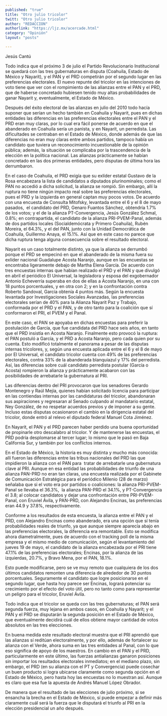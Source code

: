 ```yaml
---
published: "true"
title: "Otro julio tricolor"
twitt: "Otro julio tricolor"
author: "REDACCION"
authorlink: "https://ljz.mx/acercade.html"
category: "Opinión"
layout: "posts"

---
```



  Jesús Cantú 



  Todo indica que el próximo 3 de julio el Partido Revolucionario Institucional se quedará con las tres gubernaturas en disputa (Coahuila, Estado de México y Nayarit), y el PAN y el PRD competirán por el segundo lugar en las preferencias electorales. El nuevo repunte del tricolor en las intenciones de voto tiene que ver con el rompimiento de las alianzas entre el PAN y el PRD, que de haberse concretado hubiesen tenido muy altas probabilidades de ganar Nayarit y, eventualmente, el Estado de México.



  Después del éxito electoral de las alianzas en julio del 2010 todo hacía suponer que serían un hecho también en Coahuila y Nayarit, pues en dichas entidades las diferencias en las preferencias electorales entre el PAN y el PRD eran muy claras, por lo cual era fácil ponerse de acuerdo en que el abanderado en Coahuila sería un panista, y en Nayarit, un perredista. Las dificultades se centraban en el Estado de México, donde además de que las diferencias no eran muy claras entre ambos partidos, tampoco había un candidato que tuviera un reconocimiento incuestionable de la opinión pública; además, la situación se complicaba por la trascendencia de la elección en la política nacional. Las alianzas prácticamente se habían concretado en las dos primeras entidades, pero disputas de última hora las derrumbaron.



  En el caso de Coahuila, el PRD exigía que su exlíder estatal Gustavo de la Rosa encabezara la lista de candidatos a diputados plurinominales; como el PAN no accedió a dicha solicitud, la alianza se rompió. Sin embargo, allí la ruptura no tiene ningún impacto real sobre las preferencias electorales, pues el PRD y la izquierda en general captan muy pocos votos. De acuerdo con una encuesta de Consulta Mitofsky, levantada entre el 6 y el 8 de mayo pasados,  el candidato del PRD, Genaro Fuantos Sánchez, obtendría 1.7% de los votos; y el de la alianza PT-Convergencia, Jesús González Schmal, 0.8%; en contrapartida, el candidato de la alianza PRI-PVEM-Panal, además de dos partidos locales (Socialdemócrata y Primero Coahuila), Rubén Moreira, el 64.3%, y el del PAN, junto con la Unidad Democrática de Coahuila, Guillermo Anaya, el 15.1%. Así que en este caso no parece que dicha ruptura tenga alguna consecuencia sobre el resultado electoral.



  Nayarit es un caso totalmente distinto, ya que la alianza se derrumbó porque el PRD se empecinó en que el abanderado de la misma fuera su exlíder nacional Guadalupe Acosta Naranjo, aunque en las encuestas se encontraba ligeramente debajo de Martha Elena García. De acuerdo con tres encuestas internas que habían realizado el PRD y el PAN y que divulgó en abril el periódico El Universal, la legisladora y esposa del exgobernador Antonio Echeverría superaba en dos de ellas a Acosta Naranjo, en una con 18 puntos porcentuales, y en otra con 2; y en la confrontación contra Roberto Sandoval, García obtenía 4 puntos más. Según la encuesta levantada por Investigaciones Sociales Avanzadas, las preferencias electorales serían de 40% para la Alianza Nayarit Paz y Trabajo, conformada por el PRD y el PAN, y de otro tanto para la coalición que sí conformaron el PRI, el PVEM y el Panal.



  En este caso, el PAN se apoyaba en dichas encuestas para preferir la postulación de García, que fue candidata del PRD hace seis años, en tanto que el PRD insistía en Acosta Naranjo. Finalmente esto provocó la ruptura: el PAN postuló a García, y el PRD a Acosta Naranjo, pero cada quien por su cuenta. Esto modificó totalmente el panorama a pesar de las disputas internas tricolores, y, según una encuesta aplicada entre el 6 y el 8 de mayo por El Universal, el candidato tricolor cuenta con 49% de las preferencias electorales, contra 33% de la abanderada blanquiazul y 17% del perredista. Así, las diferencias sobre cuál candidato perredista postular (García o Acosta) rompieron la alianza y prácticamente acabaron con las posibilidades de arrebatarle la gubernatura al PRI.



  Las diferencias dentro del PRI provocaron que los senadores Gerardo Montenegro y Raúl Mejía, quienes habían solicitado licencia para participar en las contiendas internas por las candidaturas del tricolor, abandonaran sus aspiraciones y regresaran al Senado culpando al mandatario estatal, Ney González, de no respetar acuerdos previos y de imponer a su gente. Incluso estas disputas ocasionaron el cambio en la dirigencia estatal del tricolor, donde entró al relevo el diputado federal Manuel Cota Jiménez.



  En Nayarit, el PAN y el PRD parecen haber perdido una buena oportunidad de propinarle otro descalabro al tricolor. Y de mantenerse las encuestas, el PRD podría desplomarse al tercer lugar; lo mismo que le pasó en Baja California Sur, y también por los conflictos internos.



  En el Estado de México, la historia es muy distinta y mucho más conocida: allí fueron las diferencias entre las tribus nacionales del PRD las que impidieron la alianza con el PAN para  tratar de arrebatarle una gubernatura clave al PRI. Aunque en esa entidad las probabilidades de triunfo de una alianza PAN-PRD no eran tan claras, una encuesta realizada por el Gabinete de Comunicación Estratégica para el periódico Milenio (28 de marzo) señalaba que si el voto era por partidos o coaliciones: la alianza PRI-PVEM-Panal se llevaba el 36.3%,  la alianza PAN-PRD el 34.1%, y PT-Convergencia el 3.8; al colocar candidatos y dejar una confrontación entre PRI-PVEM-Panal, con Eruviel Ávila, y PAN-PRD, con Alejandro Encinas, las preferencias eran 44.9 y 37.8%, respectivamente.



  Conforme a los resultados de esta encuesta, la alianza entre el PAN y el PRD, con Alejandro Encinas como abanderado, era una opción que sí tenía probabilidades reales de triunfo, ya que aunque siempre aparecía abajo en las preferencias electorales, la diferencia era remontable. Esto se modifica ahora diametralmente, pues de acuerdo con el tracking poll de la misma empresa y el mismo medio de comunicación, según el levantamiento del jueves 19 de mayo, el candidato de la alianza encabezada por el PRI tiene 47.1% de las preferencias electorales; Encinas, por la alianza de las izquierdas, 20.7%, y Bravo Mena, por el PAN, 18.1%.



  Esto puede modificarse, pero se ve muy remoto que cualquiera de los dos últimos candidatos remonten una diferencia de alrededor de 30 puntos porcentuales. Seguramente el candidato que logre posicionarse en el segundo lugar, que hasta hoy parece ser Encinas, logrará potenciar su crecimiento por el efecto del voto útil, pero no tanto como para representar un peligro para el tricolor, Eruviel Ávila.



  Todo indica que el tricolor se queda con las tres gubernaturas; el PAN será segunda fuerza, muy lejana en ambos casos, en Coahuila y Nayarit; y el PAN y el PRD se disputarán la segunda posición en el Estado de México, que eventualmente decidirá cuál de ellos obtiene mayor cantidad de votos absolutos en las tres elecciones.



  En buena medida este resultado electoral muestra que el PRI aprendió que las alianzas sí reditúan electoralmente, y por ello, además de fortalecer su alianza con el Verde, ahora suma en las tres entidades al Panal, con lo que eso significa de apoyo de los maestros. En cambio en el PAN y el PRD, particularmente en este último, las fuerzas antialianzas ganaron posiciones sin importar los resultados electorales inmediatos; en el mediano plazo, sin embargo, el PRD (en su alianza con el PT y Convergencia) puede cosechar un buen producto si logra ubicarse claramente como segunda opción en el Estado de México, pero hasta hoy las encuestas no lo muestran así. Aunque es claro que esa fue la apuesta de Andrés Manuel López Obrador.



  De manera que el resultado de las elecciones de julio próximo, si se ensancha la brecha en el Estado de México, sí puede empezar a definir más claramente cuál será la fuerza que le disputará el triunfo al PRI en la elección presidencial un año después.

